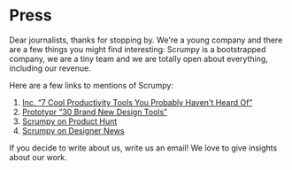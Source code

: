 # Press

Dear journalists, thanks for stopping by. We're a young company and there are a few things you might find interesting: Scrumpy is a bootstrapped company, we are a tiny team and we are totally open about everything, including our revenue.

Here are a few links to mentions of Scrumpy:

1. [Inc. “7 Cool Productivity Tools You Probably Haven't Heard Of”](https://www.inc.com/christina-desmarais/7-cool-productivity-tools-you-probably-havent-heard-of.html)
2. [Prototypr “30 Brand New Design Tools”](https://blog.prototypr.io/30-brand-new-design-tools-72f90094ba7f)
3. [Scrumpy on Product Hunt](https://www.producthunt.com/posts/scrumpy)
4. [Scrumpy on Designer News](https://www.designernews.co/stories/93891-scrumpy--a-simple-beautiful-and-agile-project-management-software)

If you decide to write about us, write us an email! We love to give insights about our work.

<!-- We wanted to be sure that you'll have some pretty things to show, so we prepared a few graphics for you:

Logo
Foto
Screens
Slides
Short Pitchdeck -->